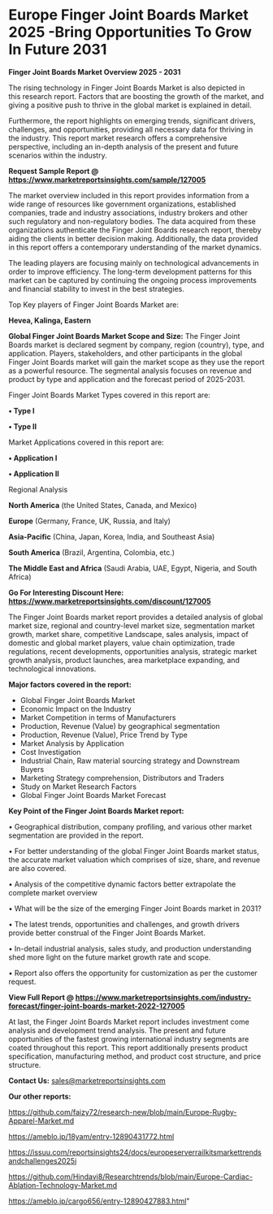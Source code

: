 # Europe Finger Joint Boards Market 2025 -Bring Opportunities To Grow In Future 2031

<Strong> Finger Joint Boards Market Overview 2025 - 2031</strong>

The rising technology in Finger Joint Boards Market is also depicted in this research report. Factors that are boosting the growth of the market, and giving a positive push to thrive in the global market is explained in detail.

Furthermore, the report highlights on emerging trends, significant drivers, challenges, and opportunities, providing all necessary data for thriving in the industry. This report market research offers a comprehensive perspective, including an in-depth analysis of the present and future scenarios within the industry.

<strong>Request Sample Report @ <a href=https://www.marketreportsinsights.com/sample/127005>https://www.marketreportsinsights.com/sample/127005</a></strong>

The market overview included in this report provides information from a wide range of resources like government organizations, established companies, trade and industry associations, industry brokers and other such regulatory and non-regulatory bodies. The data acquired from these organizations authenticate the Finger Joint Boards research report, thereby aiding the clients in better decision making. Additionally, the data provided in this report offers a contemporary understanding of the market dynamics.

The leading players are focusing mainly on technological advancements in order to improve efficiency. The long-term development patterns for this market can be captured by continuing the ongoing process improvements and financial stability to invest in the best strategies.

Top Key players of Finger Joint Boards Market are:

<strong>Hevea, Kalinga, Eastern</strong>

<strong><b>Global Finger Joint Boards Market Scope and Size:</b></strong>
The Finger Joint Boards market is declared segment by company, region (country), type, and application. Players, stakeholders, and other participants in the global Finger Joint Boards market will gain the market scope as they use the report as a powerful resource. The segmental analysis focuses on revenue and product by type and application and the forecast period of 2025-2031.

Finger Joint Boards Market Types covered in this report are:

<strong>• Type I

• Type II</strong>

Market Applications covered in this report are:

<strong>• Application I

• Application II</strong> 

Regional Analysis

<strong>North America</strong> (the United States, Canada, and Mexico)

<strong>Europe</strong> (Germany, France, UK, Russia, and Italy)

<strong>Asia-Pacific</strong> (China, Japan, Korea, India, and Southeast Asia)

<strong>South America</strong> (Brazil, Argentina, Colombia, etc.)

<strong>The Middle East and Africa</strong> (Saudi Arabia, UAE, Egypt, Nigeria, and South Africa)

<strong>Go For Interesting Discount Here: <a href=https://www.marketreportsinsights.com/discount/127005>https://www.marketreportsinsights.com/discount/127005</a></strong>

The Finger Joint Boards market report provides a detailed analysis of global market size, regional and country-level market size, segmentation market growth, market share, competitive Landscape, sales analysis, impact of domestic and global market players, value chain optimization, trade regulations, recent developments, opportunities analysis, strategic market growth analysis, product launches, area marketplace expanding, and technological innovations.

<strong><b>Major factors covered in the report:</b></strong>
<ul>
  <li>Global Finger Joint Boards Market </li>
  <li>Economic Impact on the Industry</li>
  <li>Market Competition in terms of Manufacturers</li>
  <li>Production, Revenue (Value) by geographical segmentation</li>
  <li>Production, Revenue (Value), Price Trend by Type</li>
  <li>Market Analysis by Application</li>
  <li>Cost Investigation</li>
  <li>Industrial Chain, Raw material sourcing strategy and Downstream Buyers</li>
  <li>Marketing Strategy comprehension, Distributors and Traders</li>
  <li>Study on Market Research Factors</li>
  <li>Global Finger Joint Boards Market Forecast</li>
</ul>

<strong><b>Key Point of the Finger Joint Boards Market report:</b></strong>

• Geographical distribution, company profiling, and various other market segmentation are provided in the report.

• For better understanding of the global Finger Joint Boards market status, the accurate market valuation which comprises of size, share, and revenue are also covered.

• Analysis of the competitive dynamic factors better extrapolate the complete market overview

• What will be the size of the emerging Finger Joint Boards market in 2031?

• The latest trends, opportunities and challenges, and growth drivers provide better construal of the Finger Joint Boards Market.

• In-detail industrial analysis, sales study, and production understanding shed more light on the future market growth rate and scope.

• Report also offers the opportunity for customization as per the customer request.

<strong><b>View Full Report @ <a href=https://www.marketreportsinsights.com/industry-forecast/finger-joint-boards-market-2022-127005>https://www.marketreportsinsights.com/industry-forecast/finger-joint-boards-market-2022-127005</a></b></strong>


At last, the Finger Joint Boards Market report includes investment come analysis and development trend analysis. The present and future opportunities of the fastest growing international industry segments are coated throughout this report. This report additionally presents product specification, manufacturing method, and product cost structure, and price structure.

<strong>Contact Us:</strong>
sales@marketreportsinsights.com

<strong>Our other reports:</strong>

<a href=https://github.com/faizy72/research-new/blob/main/Europe-Rugby-Apparel-Market.md>https://github.com/faizy72/research-new/blob/main/Europe-Rugby-Apparel-Market.md</a>

<a href=https://ameblo.jp/18yam/entry-12890431772.html>https://ameblo.jp/18yam/entry-12890431772.html</a>

<a href=https://issuu.com/reportsinsights24/docs/europeserverrailkitsmarkettrendsandchallenges2025i>https://issuu.com/reportsinsights24/docs/europeserverrailkitsmarkettrendsandchallenges2025i</a>

<a href=https://github.com/Hindavi8/Researchtrends/blob/main/Europe-Cardiac-Ablation-Technology-Market.md>https://github.com/Hindavi8/Researchtrends/blob/main/Europe-Cardiac-Ablation-Technology-Market.md</a>

<a href=https://ameblo.jp/cargo656/entry-12890427883.html>https://ameblo.jp/cargo656/entry-12890427883.html</a>"
